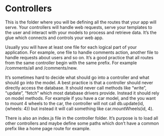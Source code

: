 # Controllers

This is the folder where you will be defining all the routes that your app will serve. Your controllers will handle web requests, serve your templates to the user and interact with your models to process and retrieve data. It’s the glue which connects and controls your web app.

Usually you will have at least one file for each logical part of your application. For example, one file to handle comments action, another file to handle requests about users and so on. It’s a good practice that all routes from the same controller begin with the same prefix. For example /comments/all and /comments/new.

It’s sometimes hard to decide what should go into a controller and what should go into the model. A best practice is that a controller should never directly access the database. It should never call methods like “write”, “update”, “fetch” which most database drivers provide. Instead it should rely on model methods. For example if you have a car model, and the you want to mount 4 wheels to the car, the controller will not call db.update(id, {wheels: 4}) but instead it will call something like car.mountWheels(id, 4).

There is also an index.js file in the controller folder. It’s purpose is to load all other controllers and maybe define some paths which don’t have a common prefix like a home page route for example.